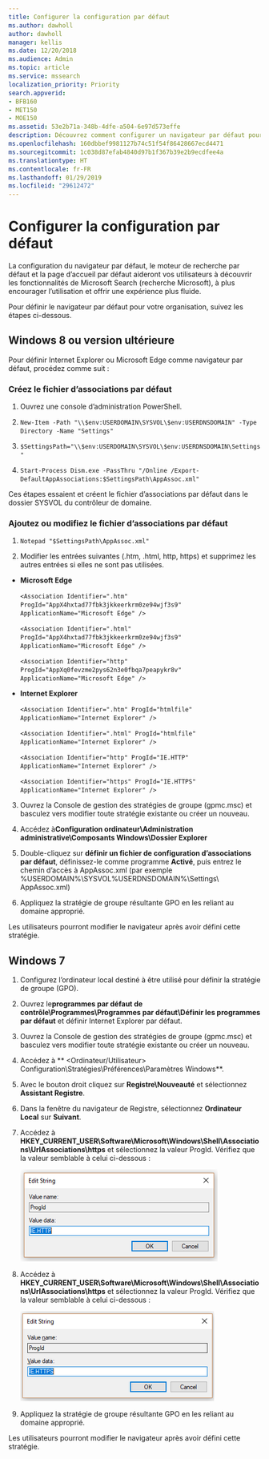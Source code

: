 ```yaml
---
title: Configurer la configuration par défaut
ms.author: dawholl
author: dawholl
manager: kellis
ms.date: 12/20/2018
ms.audience: Admin
ms.topic: article
ms.service: mssearch
localization_priority: Priority
search.appverid:
- BFB160
- MET150
- MOE150
ms.assetid: 53e2b71a-348b-4dfe-a504-6e97d573effe
description: Découvrez comment configurer un navigateur par défaut pour votre entreprise avec Microsoft Search (recherche Microsoft).
ms.openlocfilehash: 160dbbef9981127b74c51f54f86428667ecd4471
ms.sourcegitcommit: 1c038d87efab4840d97b1f367b39e2b9ecdfee4a
ms.translationtype: HT
ms.contentlocale: fr-FR
ms.lasthandoff: 01/29/2019
ms.locfileid: "29612472"
---
```

# <a name="set-default-browser"></a>Configurer la configuration par défaut

La configuration du navigateur par défaut, le moteur de recherche par défaut et la page d’accueil par défaut aideront vos utilisateurs à découvrir les fonctionnalités de Microsoft Search (recherche Microsoft), à plus encourager l’utilisation et offrir une expérience plus fluide.
  
Pour définir le navigateur par défaut pour votre organisation, suivez les étapes ci-dessous.
  
## <a name="windows-8-and-above"></a>Windows 8 ou version ultérieure

Pour définir Internet Explorer ou Microsoft Edge comme navigateur par défaut, procédez comme suit :
  
### <a name="create-default-associations-file"></a>Créez le fichier d’associations par défaut

1. Ouvrez une console d’administration PowerShell.
    
2.  `New-Item -Path "\\$env:USERDOMAIN\SYSVOL\$env:USERDNSDOMAIN" -Type Directory -Name "Settings"`
    
3.  `$SettingsPath="\\$env:USERDOMAIN\SYSVOL\$env:USERDNSDOMAIN\Settings"`
    
4.  `Start-Process Dism.exe -PassThru "/Online /Export-DefaultAppAssociations:$SettingsPath\AppAssoc.xml"`
    
Ces étapes essaient et créent le fichier d’associations par défaut dans le dossier SYSVOL du contrôleur de domaine.
  
### <a name="add-or-edit-the-default-associations-file"></a>Ajoutez ou modifiez le fichier d’associations par défaut

1. `Notepad "$SettingsPath\AppAssoc.xml"`
    
2. Modifier les entrées suivantes (.htm, .html, http, https) et supprimez les autres entrées si elles ne sont pas utilisées.
    
  - **Microsoft Edge**
    
     `<Association Identifier=".htm" ProgId="AppX4hxtad77fbk3jkkeerkrm0ze94wjf3s9" ApplicationName="Microsoft Edge" />`
  
     `<Association Identifier=".html" ProgId="AppX4hxtad77fbk3jkkeerkrm0ze94wjf3s9" ApplicationName="Microsoft Edge" />`
  
     `<Association Identifier="http" ProgId="AppXq0fevzme2pys62n3e0fbqa7peapykr8v" ApplicationName="Microsoft Edge" />`
    
  - **Internet Explorer**
    
     `<Association Identifier=".htm" ProgId="htmlfile" ApplicationName="Internet Explorer" />`
  
     `<Association Identifier=".html" ProgId="htmlfile" ApplicationName="Internet Explorer" />`
  
     `<Association Identifier="http" ProgId="IE.HTTP" ApplicationName="Internet Explorer" />`
  
     `<Association Identifier="https" ProgId="IE.HTTPS" ApplicationName="Internet Explorer" />`
    
3. Ouvrez la Console de gestion des stratégies de groupe (gpmc.msc) et basculez vers modifier toute stratégie existante ou créer un nouveau.
    
1. Accédez à**Configuration ordinateur\Administration administrative\Composants Windows\Dossier Explorer**
    
2. Double-cliquez sur **définir un fichier de configuration d’associations par défaut**, définissez-le comme programme **Activé**, puis entrez le chemin d’accès à AppAssoc.xml (par exemple %USERDOMAIN%\SYSVOL\%USERDNSDOMAIN%\Settings\ AppAssoc.xml)
    
4. Appliquez la stratégie de groupe résultante GPO en les reliant au domaine approprié.
    
Les utilisateurs pourront modifier le navigateur après avoir défini cette stratégie.
  
## <a name="windows-7"></a>Windows 7

1. Configurez l’ordinateur local destiné à être utilisé pour définir la stratégie de groupe (GPO).
    
1. Ouvrez le**programmes par défaut de contrôle\Programmes\Programmes par défaut\Définir les programmes par défaut** et définir Internet Explorer par défaut. 
    
2. Ouvrez la Console de gestion des stratégies de groupe (gpmc.msc) et basculez vers modifier toute stratégie existante ou créer un nouveau.
    
1. Accédez à ** \<Ordinateur/Utilisateur\> Configuration\Stratégies\Préférences\Paramètres Windows**.
    
2. Avec le bouton droit cliquez sur **Registre\Nouveauté** et sélectionnez **Assistant Registre**.
    
3. Dans la fenêtre du navigateur de Registre, sélectionnez **Ordinateur Local** sur **Suivant**.
    
4. Accédez à **HKEY_CURRENT_USER\Software\Microsoft\Windows\Shell\Associations\UrlAssociations\https** et sélectionnez la valeur ProgId. Vérifiez que la valeur semblable à celui ci-dessous : 
    
    ![Sélectionner une valeur dans la modification de la chaîne ProgID](media/f6173dcc-b898-4967-8c40-4b0fe411a92b.png)
  
5. Accédez à **HKEY_CURRENT_USER\Software\Microsoft\Windows\Shell\Associations\UrlAssociations\https** et sélectionnez la valeur ProgId. Vérifiez que la valeur semblable à celui ci-dessous : 
    
    ![Sélectionner une valeur dans la modification de la chaîne ProgID pour HTTPS](media/3519e13b-4fe7-4d15-946c-82fd50fc49bb.png)
  
3. Appliquez la stratégie de groupe résultante GPO en les reliant au domaine approprié.
    
Les utilisateurs pourront modifier le navigateur après avoir défini cette stratégie.